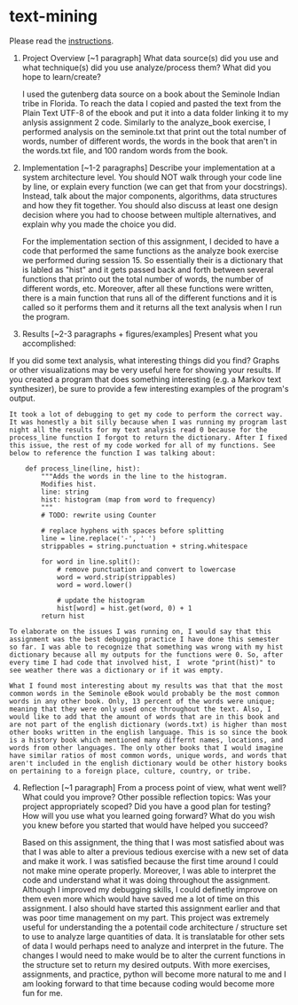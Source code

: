# text-mining

Please read the [instructions](instructions.md).



1. Project Overview [~1 paragraph] What data source(s) did you use and what technique(s) did you use analyze/process them? What did you hope to learn/create?

    I used the gutenberg data source on a book about the Seminole Indian tribe in Florida. To reach the data I copied and pasted the text from the Plain Text UTF-8 of the ebook and put it into a data folder linking it to my anlysis assignment 2 code. Similarly to the analyze_book exercise, I performed analysis on the seminole.txt that print out the total number of words, number of different words, the words in the book that aren't in the words.txt file, and 100 random words from the book.

2. Implementation [~1-2 paragraphs] Describe your implementation at a system architecture level. You should NOT walk through your code line by line, or explain every function (we can get that from your docstrings). Instead, talk about the major components, algorithms, data structures and how they fit together. You should also discuss at least one design decision where you had to choose between multiple alternatives, and explain why you made the choice you did.

    For the implementation section of this assignment, I decided to have a code that performed the same functions as the analyze book exercise we performed during session 15. So essentially their is a dictionary that is labled as "hist" and it gets passed back and forth between several functions that printo out the total number of words, the number of different words, etc. Moreover, after all these functions were written, there is a main function that runs all of the different functions and it is called so it performs them and it returns all the text analysis when I run the program.

3. Results [~2-3 paragraphs + figures/examples] Present what you accomplished:

If you did some text analysis, what interesting things did you find? Graphs or other visualizations may be very useful here for showing your results.
If you created a program that does something interesting (e.g. a Markov text synthesizer), be sure to provide a few interesting examples of the program's output.

    It took a lot of debugging to get my code to perform the correct way. It was honestly a bit silly because when I was running my program last night all the results for my text analysis read 0 because for the process_line function I forgot to return the dictionary. After I fixed this issue, the rest of my code worked for all of my functions. See below to reference the function I was talking about:

        def process_line(line, hist):
            """Adds the words in the line to the histogram.
            Modifies hist.
            line: string
            hist: histogram (map from word to frequency)
            """
            # TODO: rewrite using Counter

            # replace hyphens with spaces before splitting
            line = line.replace('-', ' ')
            strippables = string.punctuation + string.whitespace

            for word in line.split():
                # remove punctuation and convert to lowercase
                word = word.strip(strippables)
                word = word.lower()

                # update the histogram
                hist[word] = hist.get(word, 0) + 1
            return hist
    
    To elaborate on the issues I was running on, I would say that this assignment was the best debugging practice I have done this semester so far. I was able to recognize that something was wrong with my hist dictionary because all my outputs for the functions were 0. So, after every time I had code that involved hist, I  wrote "print(hist)" to see weather there was a dictionary or if it was empty. 
    
    What I found most interesting about my results was that that the most common words in the Seminole eBook would probably be the most common words in any other book. Only, 13 percent of the words were unique; meaning that they were only used once throughout the text. Also, I would like to add that the amount of words that are in this book and are not part of the english dictionary (words.txt) is higher than most other books written in the english language. This is so since the book is a history book which mentioned many differnt names, locations, and words from other languages. The only other books that I would imagine have similar ratios of most common words, unique words, and words that aren't included in the english dictionary would be other history books on pertaining to a foreign place, culture, country, or tribe.

4. Reflection [~1 paragraph] From a process point of view, what went well? What could you improve? Other possible reflection topics: Was your project appropriately scoped? Did you have a good plan for testing? How will you use what you learned going forward? What do you wish you knew before you started that would have helped you succeed?

    Based on this assignment, the thing that I was most satisfied about was that I was able to alter a previous tedious exercise with a new set of data and make it work. I was satisfied because the first time around I could not make mine operate properly. Moreover, I was able to interpret the code and understand what it was doing throughout the assignment. Although I improved my debugging skills, I could definetly improve on them even more which would have saved me a lot of time on this assignment. I also should have started this assignment earlier and that was poor time management on my part. This project was extremely useful for understanding the a potentail code architecture / structure set to use to analyze large quantities of data. It is translatable for other sets of data I would perhaps need to analyze and interpret in the future. The changes I would need to make would be to alter the current functions in the structure set to return my desired outputs. With more exercises, assignments, and practice, python will become more natural to me and I am looking forward to that time because coding would become more fun for me.